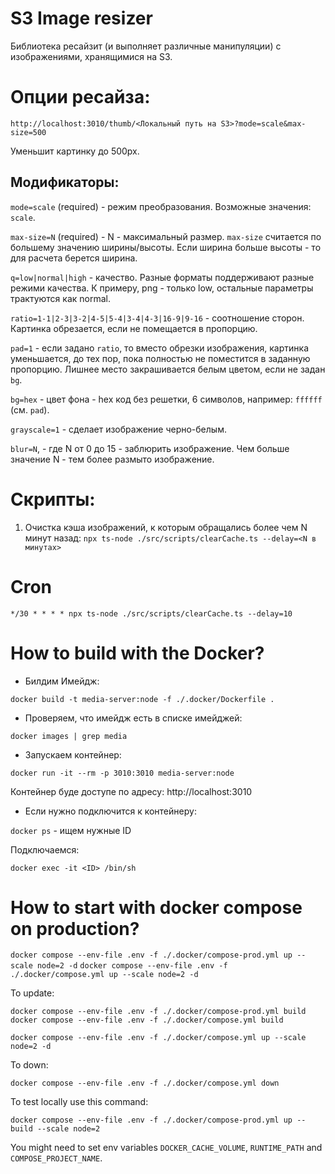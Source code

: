 # S3 Image resizer

Библиотека ресайзит (и выполняет различные манипуляции) с изображениями, 
хранящимися на S3.

# Опции ресайза:

`http://localhost:3010/thumb/<Локальный путь на S3>?mode=scale&max-size=500`

Уменьшит картинку до 500px.

## Модификаторы:

`mode=scale` (required) - режим преобразования. Возможные значения: `scale`.

`max-size=N` (required) - N - максимальный размер. `max-size` считается по большему
значению ширины/высоты. Если ширина больше высоты - то для расчета берется ширина.

`q=low|normal|high` - качество. Разные форматы поддерживают разные режими качества. 
К примеру, png - только low, остальные параметры трактуются как normal.

`ratio=1-1|2-3|3-2|4-5|5-4|3-4|4-3|16-9|9-16` - соотношение сторон. Картинка обрезается,
если не помещается в пропорцию.

`pad=1` - если задано `ratio`, то вместо обрезки изображения, картинка уменьшается, 
до тех пор, пока полностью не поместится в заданную пропорцию. Лишнее место закрашивается
белым цветом, если не задан `bg`.

`bg=hex` - цвет фона - hex код без решетки, 6 символов, например: `ffffff` (см. `pad`).

`grayscale=1` - сделает изображение черно-белым.

`blur=N`, - где N от 0 до 15 - заблюрить изображение. Чем больше значение N - тем более
размыто изображение.

# Скрипты:

1. Очистка кэша изображений, к которым обращались более чем N минут назад:
`npx ts-node ./src/scripts/clearCache.ts --delay=<N в минутах>`

# Cron

```
*/30 * * * * npx ts-node ./src/scripts/clearCache.ts --delay=10
```

# How to build with the Docker?

- Билдим Имейдж:

`docker build -t media-server:node -f ./.docker/Dockerfile .`

- Проверяем, что имейдж есть в списке имейджей:

`docker images | grep media`

- Запускаем контейнер:

`docker run -it --rm -p 3010:3010 media-server:node` 

Контейнер буде доступе по адресу: http://localhost:3010

- Если нужно подключится к контейнеру:

`docker ps` - ищем нужные ID

Подключаемся:

`docker exec -it <ID> /bin/sh`

# How to start with docker compose on production?

`docker compose --env-file .env -f ./.docker/compose-prod.yml up --scale node=2 -d`
`docker compose --env-file .env -f ./.docker/compose.yml up --scale node=2 -d`

To update:

`docker compose --env-file .env -f ./.docker/compose-prod.yml build`
`docker compose --env-file .env -f ./.docker/compose.yml build`

`docker compose --env-file .env -f ./.docker/compose.yml up --scale node=2 -d`

To down:

`docker compose --env-file .env -f ./.docker/compose.yml down`

To test locally use this command:

`docker compose --env-file .env -f ./.docker/compose-prod.yml up --build --scale node=2`

You might need to set env variables `DOCKER_CACHE_VOLUME`, `RUNTIME_PATH` and `COMPOSE_PROJECT_NAME`.
